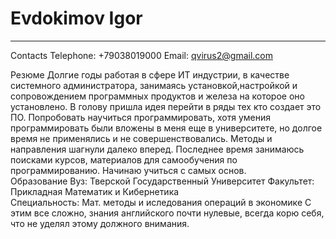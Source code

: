 # Evdokimov Igor
****
Contacts
Telephone: +79038019000 
Email: qvirus2@gmail.com

Резюме
Долгие годы работая в сфере ИТ индустрии, в качестве системного администратора, занимаясь установкой,настройкой и сопровождением программных продуктов и железа на которое оно установлено. В голову пришла идея перейти в ряды тех кто создает это ПО. Попробовать научиться программировать, хотя умения программировать были вложены в меня еще в университете, но долгое время не применялись и не совершенствовались. Методы и направления шагнули далеко вперед. Последнее время занимаюсь поисками курсов, материалов для самообучения по программированию. Начинаю учиться с самых основ.  
 Образование
Вуз: Тверской Государственный Университет
Факультет: Прикладная Математик и Кибернетика  
Специальность: Мат. методы и иследования операций в экономике
С этим все сложно, знания английского почти нулевые, всегда корю себя, что не уделял этому должного внимания.